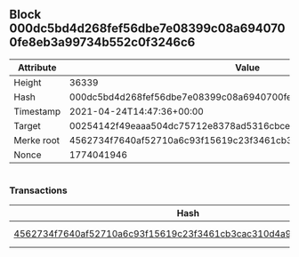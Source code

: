 ## Block 000dc5bd4d268fef56dbe7e08399c08a6940700fe8eb3a99734b552c0f3246c6

Attribute | Value
--- | ---
Height | 36339
Hash | 000dc5bd4d268fef56dbe7e08399c08a6940700fe8eb3a99734b552c0f3246c6
Timestamp | 2021-04-24T14:47:36+00:00
Target | 00254142f49eaaa504dc75712e8378ad5316cbcead634704b3734b6271167cc4
Merke root | 4562734f7640af52710a6c93f15619c23f3461cb3cac310d4a94674f1c9635e0
Nonce | 1774041946

```

```

### Transactions

Hash | Amount
--- | ---
[4562734f7640af52710a6c93f15619c23f3461cb3cac310d4a94674f1c9635e0](4562734f7640af52710a6c93f15619c23f3461cb3cac310d4a94674f1c9635e0.md) | 10.00000000 SKEPTI 
